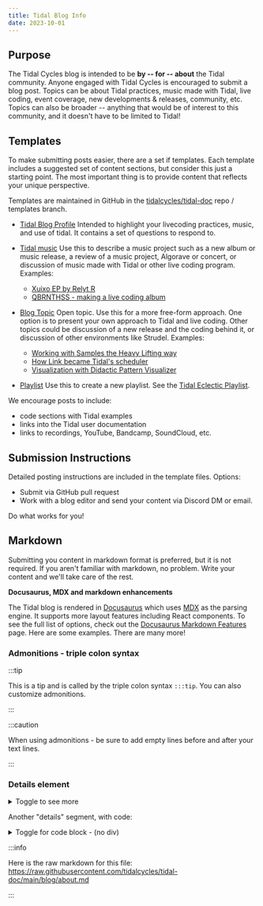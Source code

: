 ```yaml
---
title: Tidal Blog Info
date: 2023-10-01
---
```


## Purpose
The Tidal Cycles blog is intended to be **by -- for -- about** the Tidal community.
Anyone engaged with Tidal Cycles is encouraged to submit a blog post. Topics can be about Tidal practices, music made with Tidal, live coding, event coverage, new developments & releases, community, etc. Topics can also be broader -- anything that would be of interest to this community, and it doesn't have to be limited to Tidal!

## Templates
To make submitting posts easier, there are a set if templates. Each template includes a suggested set of content sections, but consider this just a starting point. The most important thing is to provide content that reflects your unique perspective.

Templates are maintained in GitHub in the [tidalcycles/tidal-doc](https://github.com/tidalcycles/tidal-doc/) repo / templates branch.

- [Tidal Blog Profile](https://github.com/tidalcycles/tidal-doc/blob/templates/templates/blog_tidal_profile.md) Intended to highlight your livecoding practices, music, and use of tidal. It contains a set of questions to respond to.

- [Tidal music](https://github.com/tidalcycles/tidal-doc/blob/templates/templates/blog_tidal_music.md) Use this to describe a music project such as a new album or music release, a review of a music project, Algorave or concert, or discussion of music made with Tidal or other live coding program. Examples:
    - [Xuixo EP by Relyt R](https://tidalcycles.org/blog/blog_topic_relyt_r_xuixo)
    - [QBRNTHSS - making a live coding album](https://tidalcycles.org/blog/blog_topic_qbrnthss)

- [Blog Topic](https://github.com/tidalcycles/tidal-doc/blob/templates/templates/blog_topic.md) Open topic. Use this for a more free-form approach. One option is to present your own approach to Tidal and live coding. Other topics could be discussion of a new release and the coding behind it, or discussion of other environments like Strudel. Examples:
    - [Working with Samples the Heavy Lifting way](https://tidalcycles.org/blog/tidal_profile_heavylifting)
    - [How Link became Tidal's scheduler](https://tidalcycles.org/blog/link_as_scheduler)
    - [Visualization with Didactic Pattern Visualizer](https://tidalcycles.org/blog/blog_topic_visualizer)

- [Playlist](https://github.com/tidalcycles/tidal-doc/blob/templates/templates/blog_playlist.md) Use this to create a new playlist. See the [Tidal Eclectic Playlist](https://tidalcycles.org/blog/tidal_playlist-eclectic).

We encourage posts to include:
- code sections with Tidal examples
- links into the Tidal user documentation
- links to recordings, YouTube, Bandcamp, SoundCloud, etc.

## Submission Instructions
Detailed posting instructions are included in the template files. Options:
- Submit via GitHub pull request
- Work with a blog editor and send your content via Discord DM or email.

Do what works for you!

## Markdown
Submitting you content in markdown format is preferred, but it is not required. If you aren't familiar with markdown, no problem. Write your content and we'll take care of the rest.

**Docusaurus, MDX and markdown enhancements**

The Tidal blog is rendered in [Docusaurus](https://docusaurus.io/) which uses [MDX](https://mdxjs.com/) as the parsing engine. It supports more layout features including React components. To see the full list of options, check out the [Docusaurus Markdown Features](https://docusaurus.io/docs/markdown-features) page. Here are some examples. There are many more!

### Admonitions - triple colon syntax

:::tip

This is a tip and is called by the triple colon syntax `:::tip`. You can also customize admonitions.

:::

:::caution

When using admonitions - be sure to add empty lines before and after your text lines.

:::

### Details element

<details>
  <summary>Toggle to see more</summary>
    <div>This is the detail revealed. This is useful for a long code block, allowing users flexibility in how they read through your post. </div>
</details>

Another "details" segment, with code:

<details>
  <summary>Toggle for code block - (no div)</summary>

  ```haskell
  h1 $ s "sound"
  h2
  h3
  ```

</details>

:::info

Here is the raw markdown for this file: https://raw.githubusercontent.com/tidalcycles/tidal-doc/main/blog/about.md

:::
